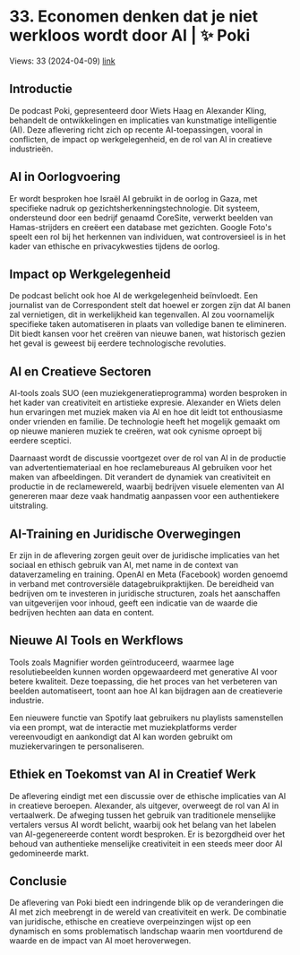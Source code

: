 # 33. Economen denken dat je niet werkloos wordt door AI | ✨ Poki
Views: 33 (2024-04-09) [link](https://www.youtube.com/watch?v=CWw8nZ8rI9s)


 ## Introductie
De podcast Poki, gepresenteerd door Wiets Haag en Alexander Kling, behandelt de ontwikkelingen en implicaties van kunstmatige intelligentie (AI). Deze aflevering richt zich op recente AI-toepassingen, vooral in conflicten, de impact op werkgelegenheid, en de rol van AI in creatieve industrieën.

## AI in Oorlogvoering
Er wordt besproken hoe Israël AI gebruikt in de oorlog in Gaza, met specifieke nadruk op gezichtsherkenningstechnologie. Dit systeem, ondersteund door een bedrijf genaamd CoreSite, verwerkt beelden van Hamas-strijders en creëert een database met gezichten. Google Foto's speelt een rol bij het herkennen van individuen, wat controversieel is in het kader van ethische en privacykwesties tijdens de oorlog.

## Impact op Werkgelegenheid
De podcast belicht ook hoe AI de werkgelegenheid beïnvloedt. Een journalist van de Correspondent stelt dat hoewel er zorgen zijn dat AI banen zal vernietigen, dit in werkelijkheid kan tegenvallen. AI zou voornamelijk specifieke taken automatiseren in plaats van volledige banen te elimineren. Dit biedt kansen voor het creëren van nieuwe banen, wat historisch gezien het geval is geweest bij eerdere technologische revoluties.

## AI en Creatieve Sectoren
AI-tools zoals SUO (een muziekgeneratieprogramma) worden besproken in het kader van creativiteit en artistieke expresie. Alexander en Wiets delen hun ervaringen met muziek maken via AI en hoe dit leidt tot enthousiasme onder vrienden en familie. De technologie heeft het mogelijk gemaakt om op nieuwe manieren muziek te creëren, wat ook cynisme oproept bij eerdere sceptici.

Daarnaast wordt de discussie voortgezet over de rol van AI in de productie van advertentiemateriaal en hoe reclamebureaus AI gebruiken voor het maken van afbeeldingen. Dit verandert de dynamiek van creativiteit en productie in de reclamewereld, waarbij bedrijven visuele elementen van AI genereren maar deze vaak handmatig aanpassen voor een authentiekere uitstraling.

## AI-Training en Juridische Overwegingen
Er zijn in de aflevering zorgen geuit over de juridische implicaties van het sociaal en ethisch gebruik van AI, met name in de context van dataverzameling en training. OpenAI en Meta (Facebook) worden genoemd in verband met controversiële datagebruikpraktijken. De bereidheid van bedrijven om te investeren in juridische structuren, zoals het aanschaffen van uitgeverijen voor inhoud, geeft een indicatie van de waarde die bedrijven hechten aan data en content.

## Nieuwe AI Tools en Werkflows
Tools zoals Magnifier worden geïntroduceerd, waarmee lage resolutiebeelden kunnen worden opgewaardeerd met generative AI voor betere kwaliteit. Deze toepassing, die het proces van het verbeteren van beelden automatiseert, toont aan hoe AI kan bijdragen aan de creatieverie industrie.

Een nieuwere functie van Spotify laat gebruikers nu playlists samenstellen via een prompt, wat de interactie met muziekplatforms verder vereenvoudigt en aankondigt dat AI kan worden gebruikt om muziekervaringen te personaliseren.

## Ethiek en Toekomst van AI in Creatief Werk
De aflevering eindigt met een discussie over de ethische implicaties van AI in creatieve beroepen. Alexander, als uitgever, overweegt de rol van AI in vertaalwerk. De afweging tussen het gebruik van traditionele menselijke vertalers versus AI wordt belicht, waarbij ook het belang van het labelen van AI-gegenereerde content wordt besproken. Er is bezorgdheid over het behoud van authentieke menselijke creativiteit in een steeds meer door AI gedomineerde markt.

## Conclusie
De aflevering van Poki biedt een indringende blik op de veranderingen die AI met zich meebrengt in de wereld van creativiteit en werk. De combinatie van juridische, ethische en creatieve overpeinzingen wijst op een dynamisch en soms problematisch landschap waarin men voortdurend de waarde en de impact van AI moet heroverwegen.